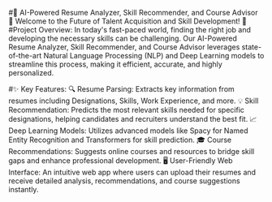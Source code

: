 #🚀 AI-Powered Resume Analyzer, Skill Recommender, and Course Advisor 🌟
Welcome to the Future of Talent Acquisition and Skill Development! 🎉
#Project Overview:
In today's fast-paced world, finding the right job and developing the necessary skills can be challenging. Our AI-Powered Resume Analyzer, Skill Recommender, and Course Advisor leverages state-of-the-art Natural Language Processing (NLP) and Deep Learning models to streamline this process, making it efficient, accurate, and highly personalized.

#✨ Key Features:
🔍 Resume Parsing: Extracts key information from resumes including Designations, Skills, Work Experience, and more.
💡 Skill Recommendation: Predicts the most relevant skills needed for specific designations, helping candidates and recruiters understand the best fit.
📈 Deep Learning Models: Utilizes advanced models like Spacy for Named Entity Recognition and Transformers for skill prediction.
🎓 Course Recommendations: Suggests online courses and resources to bridge skill gaps and enhance professional development.
🖥️ User-Friendly Web Interface: An intuitive web app where users can upload their resumes and receive detailed analysis, recommendations, and course suggestions instantly.
